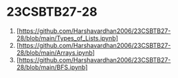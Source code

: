 # 23CSBTB27-28
1. [https://github.com/Harshavardhan2006/23CSBTB27-28/blob/main/Types_of_Lists.ipynb]
2. [https://github.com/Harshavardhan2006/23CSBTB27-28/blob/main/Arrays.ipynb]
3. [https://github.com/Harshavardhan2006/23CSBTB27-28/blob/main/BFS.ipynb]
